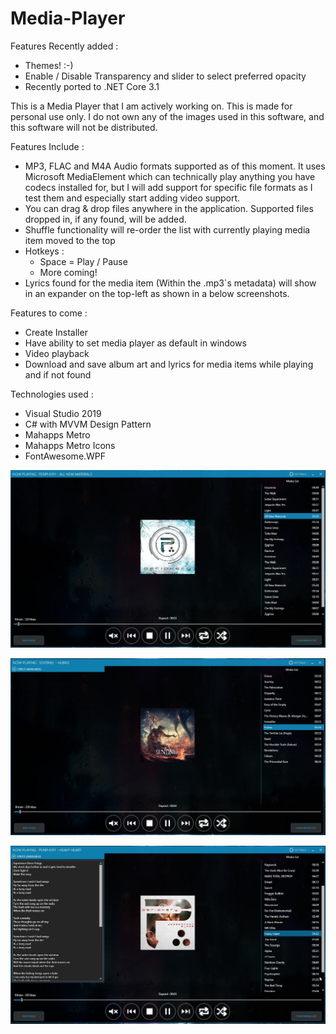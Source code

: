 # Media-Player

Features Recently added : 
- Themes! :-)
- Enable / Disable Transparency and slider to select preferred opacity
- Recently ported to .NET Core 3.1

This is a Media Player that I am actively working on. This is made for personal use only. I do not own any of the images used in this software, and this software will not be distributed.

Features Include : 

- MP3, FLAC and M4A Audio formats supported as of this moment. It uses Microsoft MediaElement which can technically play anything you have codecs installed for, but I will add support for specific file formats as I test them and especially start adding video support.
- You can drag & drop files anywhere in the application. Supported files dropped in, if any found, will be added.
- Shuffle functionality will re-order the list with currently playing media item moved to the top
- Hotkeys :
    - Space = Play / Pause
    - More coming!
- Lyrics found for the media item (Within the .mp3`s metadata) will show in an expander on the top-left as shown in a below screenshots.

Features to come :

- Create Installer
- Have ability to set media player as default in windows
- Video playback
- Download and save album art and lyrics for media items while playing and if not found

Technologies used :

- Visual Studio 2019
- C# with MVVM Design Pattern
- Mahapps Metro 
- Mahapps Metro Icons
- FontAwesome.WPF

![Screenshot](./Screenshots/Main.JPG?raw=true "Screenshot")

![Screenshot - Lyrics Collapsed](./Screenshots/LyricsCollapsed.JPG?raw=true "Screenshot - Lyrics Collapsed")

![Screenshot - Lyrics Expanded](./Screenshots/LyricsExpanded.JPG?raw=true "Screenshot - Lyrics Expanded")